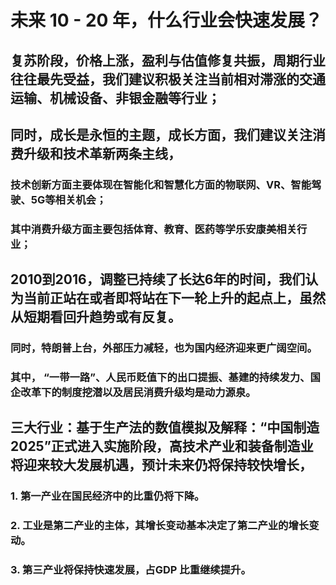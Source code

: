# 未来 10 - 20 年，什么行业会快速发展？




## 复苏阶段，价格上涨，盈利与估值修复共振，周期行业往往最先受益，我们建议积极关注当前相对滞涨的交通运输、机械设备、非银金融等行业；

## 同时，成长是永恒的主题，成长方面，我们建议关注消费升级和技术革新两条主线，

### 技术创新方面主要体现在智能化和智慧化方面的物联网、VR、智能驾驶、5G等相关机会；

### 其中消费升级方面主要包括体育、教育、医药等学乐安康美相关行业；

## 2010到2016，调整已持续了长达6年的时间，我们认为当前正站在或者即将站在下一轮上升的起点上，虽然从短期看回升趋势或有反复。

### 同时，特朗普上台，外部压力减轻，也为国内经济迎来更广阔空间。

### 其中， “一带一路”、人民币贬值下的出口提振、基建的持续发力、国企改革下的制度挖潜以及居民消费升级均是动力源泉。

## 三大行业：基于生产法的数值模拟及解释：“中国制造2025”正式进入实施阶段，高技术产业和装备制造业将迎来较大发展机遇，预计未来仍将保持较快增长，

### 1. 第一产业在国民经济中的比重仍将下降。

### 2. 工业是第二产业的主体，其增长变动基本决定了第二产业的增长变动。

### 3. 第三产业将保持快速发展，占GDP 比重继续提升。
